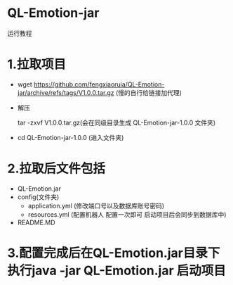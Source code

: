 # QL-Emotion-jar
运行教程

# 1.拉取项目

- wget https://github.com/fengxiaoruia/QL-Emotion-jar/archive/refs/tags/V1.0.0.tar.gz (慢的自行给链接加代理)

- 解压 

  tar -zxvf V1.0.0.tar.gz(会在同级目录生成  QL-Emotion-jar-1.0.0 文件夹)

- cd QL-Emotion-jar-1.0.0 (进入文件夹)





# 2.拉取后文件包括

- QL-Emotion.jar
- config(文件夹)
  - application.yml (修改端口号以及数据库账号密码)
  - resources.yml (配置机器人 配置一次即可 启动项目后会同步到数据库中)
- README.MD

# 3.配置完成后在QL-Emotion.jar目录下执行java -jar QL-Emotion.jar 启动项目 



